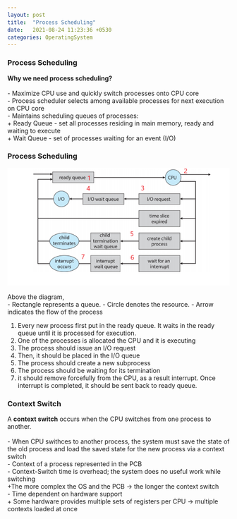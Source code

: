 ```yaml
---
layout: post
title:  "Process Scheduling"
date:   2021-08-24 11:23:36 +0530
categories: OperatingSystem
---
```


### **Process Scheduling** <br/>

**Why we need process scheduling?** <br/>
	<br/>
	- Maximize CPU use and quickly switch processes onto CPU core <br/>
	- Process scheduler selects among available processes for next execution on CPU core <br/>
	- Maintains scheduling queues of processes: <br/>
		+ Ready Queue - set all processes residing in main memory, ready and waiting to execute <br/>
		+ Wait Queue - set of processes waiting for an event (I/O) <br/>

### **Process Scheduling** <br/>
![Image Alt MemoryLayout](/assets/process_scheduling.png) <br/>

Above the diagram, <br/>
	- Rectangle represents a queue.
	- Circle denotes the resource.
	- Arrow indicates the flow of the process 
<br/>
1. Every new process first put in the ready queue. It waits in the ready queue until it is processed for execution. <br/>
2. One of the processes is allocated the CPU and it is executing <br/>
3. The process should issue an I/O request <br/>
4. Then, it should be placed in the I/O queue<br/>
5. The process should create a new subprocess<br/>
6. The process should be waiting for its termination<br/>
7. it should remove forcefully from the CPU, as a result interrupt. Once interrupt is completed, it should be sent back to ready queue. <br/>

### **Context Switch** <br/>
A **context switch** occurs when the CPU switches from one process to another. <br/>
<br/>
	- When CPU swithces to another process, the system must save the state of the old process and load the saved state for the new process via a context switch <br/>
	- Context of a process represented in the PCB<br/>
	- Context-Switch time is overhead; the system does no useful work while switching <br/>
		+The more complex the OS and the PCB -> the longer the context switch <br/>
	- Time dependent on hardware support <br/>
		+ Some hardware provides multiple sets of registers per CPU -> multiple contexts loaded at once<br/>




<!-- 
프로세스란? <br/>
	- 실행중에 있는 프로그램을 얘기한다. <br/>

프로세스의 구조 <br/>
	-**텍스트 섹션**: 프로그램을 실행시키는 실행파일 내의 명령어 <br/>
	-**프로그램 카운터**: 프로세서의 레지스터 <br/>
	-**스택**: 지역변수, 함수 호출시 전달되는 파라미터를 위한 메모리 영역 <br/>
	-**데이터 섹션**: 전역변수나, static 변수의 할당 <br/>
	-**힙**: 동적할당을 위한 메모리 영역 <br/>

프로그램은 디스크의 저장된 수동적인 객체, 프로세스는 활동적인 객체를 의미 <br/>
	- 해당 프로그램의 실행파일이 메모리로 로드가 되면 프로그램은 프로세스가 된다<br/>
	- 하나의 프로그램이 여러개의 프로세스가 될 수 있음<br/>

-->



<!-- ---
Lorem ipsum dolor sit amet, consectetur adipisicing elit, sed do eiusmod tempor incididunt ut labore et dolore magna aliqua. Ut enim ad minim veniam, quis nostrud exercitation ullamco laboris nisi ut aliquip ex ea commodo consequat. Duis aute irure dolor in reprehenderit in voluptate velit esse

```javascript
const Razorpay = require('razorpay');

let rzp = Razorpay({
	key_id: 'KEY_ID',
	secret: 'name'
});

// capture request
rzp.capture(payment_id, cost)
	.then(function (data) {
		return 2;
	})
```

Check out the [Jekyll docs][jekyll-docs] for more info on how to get the most out of Jekyll. File all bugs/feature requests at [Jekyll’s GitHub repo][jekyll-gh]. If you have questions, you can ask them on [Jekyll Talk][jekyll-talk].

[jekyll-docs]: https://jekyllrb.com/docs/home
[jekyll-gh]:   https://github.com/jekyll/jekyll
[jekyll-talk]: https://talk.jekyllrb.com/ -->
